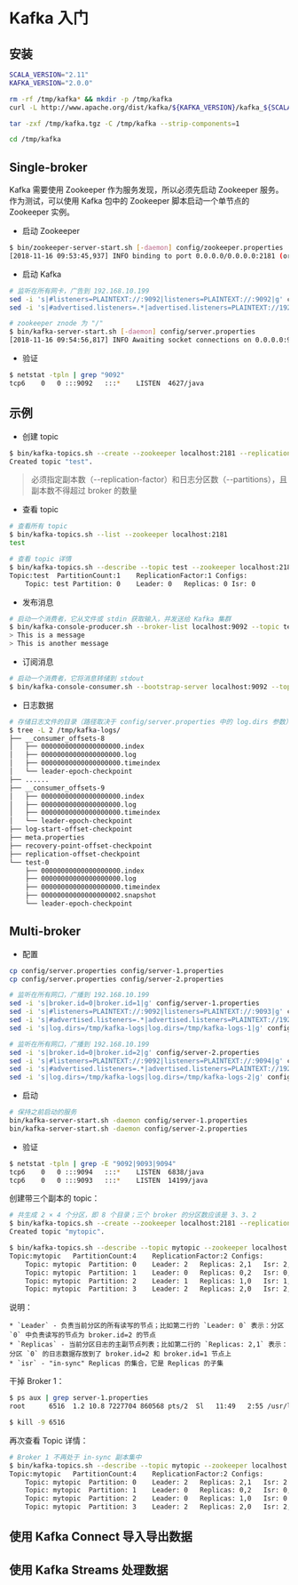 # Kafka 入门

## 安装

```sh
SCALA_VERSION="2.11"
KAFKA_VERSION="2.0.0"

rm -rf /tmp/kafka* && mkdir -p /tmp/kafka
curl -L http://www.apache.org/dist/kafka/${KAFKA_VERSION}/kafka_${SCALA_VERSION}-${KAFKA_VERSION}.tgz -o /tmp/kafka.tgz

tar -zxf /tmp/kafka.tgz -C /tmp/kafka --strip-components=1

cd /tmp/kafka
```

## Single-broker

Kafka 需要使用 Zookeeper 作为服务发现，所以必须先启动 Zookeeper 服务。作为测试，可以使用 Kafka 包中的 Zookeeper 脚本启动一个单节点的 Zookeeper 实例。

* 启动 Zookeeper

```sh
$ bin/zookeeper-server-start.sh [-daemon] config/zookeeper.properties
[2018-11-16 09:53:45,937] INFO binding to port 0.0.0.0/0.0.0.0:2181 (org.apache.zookeeper.server.NIOServerCnxnFactory)
```

* 启动 Kafka

```sh
# 监听在所有网卡，广告到 192.168.10.199
sed -i 's|#listeners=PLAINTEXT://:9092|listeners=PLAINTEXT://:9092|g' config/server.properties
sed -i 's|#advertised.listeners=.*|advertised.listeners=PLAINTEXT://192.168.10.199:9092|g' config/server.properties
```

```sh
# zookeeper znode 为 "/"
$ bin/kafka-server-start.sh [-daemon] config/server.properties
[2018-11-16 09:54:56,817] INFO Awaiting socket connections on 0.0.0.0:9092. (kafka.network.Acceptor)
```

* 验证

```sh
$ netstat -tpln | grep "9092"
tcp6    0   0 :::9092   :::*    LISTEN  4627/java
```

## 示例

* 创建 topic

```sh
$ bin/kafka-topics.sh --create --zookeeper localhost:2181 --replication-factor 1 --partitions 1 --topic test
Created topic "test".
```

> 必须指定副本数（--replication-factor）和日志分区数（--partitions），且副本数不得超过 broker 的数量

* 查看 topic

```sh
# 查看所有 topic
$ bin/kafka-topics.sh --list --zookeeper localhost:2181
test
```

```sh
# 查看 topic 详情
$ bin/kafka-topics.sh --describe --topic test --zookeeper localhost:2181
Topic:test  PartitionCount:1    ReplicationFactor:1 Configs:
    Topic: test Partition: 0    Leader: 0   Replicas: 0 Isr: 0
```

* 发布消息

```sh
# 启动一个消费者，它从文件或 stdin 获取输入，并发送给 Kafka 集群
$ bin/kafka-console-producer.sh --broker-list localhost:9092 --topic test
> This is a message
> This is another message
```

* 订阅消息

```sh
# 启动一个消费者，它将消息转储到 stdout
$ bin/kafka-console-consumer.sh --bootstrap-server localhost:9092 --topic test [--from-beginning]
```

* 日志数据

```sh
# 存储日志文件的目录（路径取决于 config/server.properties 中的 log.dirs 参数）
$ tree -L 2 /tmp/kafka-logs/
├── __consumer_offsets-8
│   ├── 00000000000000000000.index
│   ├── 00000000000000000000.log
│   ├── 00000000000000000000.timeindex
│   └── leader-epoch-checkpoint
├── ......
├── __consumer_offsets-9
│   ├── 00000000000000000000.index
│   ├── 00000000000000000000.log
│   ├── 00000000000000000000.timeindex
│   └── leader-epoch-checkpoint
├── log-start-offset-checkpoint
├── meta.properties
├── recovery-point-offset-checkpoint
├── replication-offset-checkpoint
└── test-0
    ├── 00000000000000000000.index
    ├── 00000000000000000000.log
    ├── 00000000000000000000.timeindex
    ├── 00000000000000000002.snapshot
    └── leader-epoch-checkpoint
```

## Multi-broker

* 配置

```sh
cp config/server.properties config/server-1.properties
cp config/server.properties config/server-2.properties
```

```sh
# 监听在所有网口，广播到 192.168.10.199
sed -i 's|broker.id=0|broker.id=1|g' config/server-1.properties
sed -i 's|#listeners=PLAINTEXT://:9092|listeners=PLAINTEXT://:9093|g' config/server-1.properties
sed -i 's|#advertised.listeners=.*|advertised.listeners=PLAINTEXT://192.168.10.199:9093|g' config/server-1.properties
sed -i 's|log.dirs=/tmp/kafka-logs|log.dirs=/tmp/kafka-logs-1|g' config/server-1.properties
```

```sh
# 监听在所有网口，广播到 192.168.10.199
sed -i 's|broker.id=0|broker.id=2|g' config/server-2.properties
sed -i 's|#listeners=PLAINTEXT://:9092|listeners=PLAINTEXT://:9094|g' config/server-2.properties
sed -i 's|#advertised.listeners=.*|advertised.listeners=PLAINTEXT://192.168.10.199:9094|g' config/server-2.properties
sed -i 's|log.dirs=/tmp/kafka-logs|log.dirs=/tmp/kafka-logs-2|g' config/server-2.properties
```

* 启动

```sh
# 保持之前启动的服务
bin/kafka-server-start.sh -daemon config/server-1.properties
bin/kafka-server-start.sh -daemon config/server-2.properties
```

* 验证

```sh
$ netstat -tpln | grep -E "9092|9093|9094"
tcp6    0   0 :::9094   :::*    LISTEN  6838/java
tcp6    0   0 :::9093   :::*    LISTEN  14199/java
```

创建带三个副本的 topic：

```sh
# 共生成 2 × 4 个分区，即 8 个目录；三个 broker 的分区数应该是 3、3、2
$ bin/kafka-topics.sh --create --zookeeper localhost:2181 --replication-factor 2 --partitions 4 --topic mytopic
Created topic "mytopic".
```

```sh
$ bin/kafka-topics.sh --describe --topic mytopic --zookeeper localhost:2181
Topic:mytopic   PartitionCount:4    ReplicationFactor:2 Configs:
    Topic: mytopic  Partition: 0    Leader: 2   Replicas: 2,1   Isr: 2,1
    Topic: mytopic  Partition: 1    Leader: 0   Replicas: 0,2   Isr: 0,2
    Topic: mytopic  Partition: 2    Leader: 1   Replicas: 1,0   Isr: 1,0
    Topic: mytopic  Partition: 3    Leader: 2   Replicas: 2,0   Isr: 2,0
```

说明：

    * `Leader` - 负责当前分区的所有读写的节点；比如第二行的 `Leader: 0` 表示：分区 `0` 中负责读写的节点为 broker.id=2 的节点
    * `Replicas` - 当前分区日志的主副节点列表；比如第二行的 `Replicas: 2,1` 表示：分区 `0` 的日志数据存放到了 broker.id=2 和 broker.id=1 节点上
    * `isr` - "in-sync" Replicas 的集合，它是 Replicas 的子集

干掉 Broker 1：

```sh
$ ps aux | grep server-1.properties
root      6516  1.2 10.8 7227704 860568 pts/2  Sl   11:49   2:55 /usr/lib/jvm/jre-1.8.0-openjdk/bin/java

$ kill -9 6516
```

再次查看 Topic 详情：

```sh
# Broker 1 不再处于 in-sync 副本集中
$ bin/kafka-topics.sh --describe --topic mytopic --zookeeper localhost:2181
Topic:mytopic   PartitionCount:4    ReplicationFactor:2 Configs:
    Topic: mytopic  Partition: 0    Leader: 2   Replicas: 2,1   Isr: 2
    Topic: mytopic  Partition: 1    Leader: 0   Replicas: 0,2   Isr: 0,2
    Topic: mytopic  Partition: 2    Leader: 0   Replicas: 1,0   Isr: 0
    Topic: mytopic  Partition: 3    Leader: 2   Replicas: 2,0   Isr: 2,0
```

## 使用 Kafka Connect 导入导出数据

## 使用 Kafka Streams 处理数据